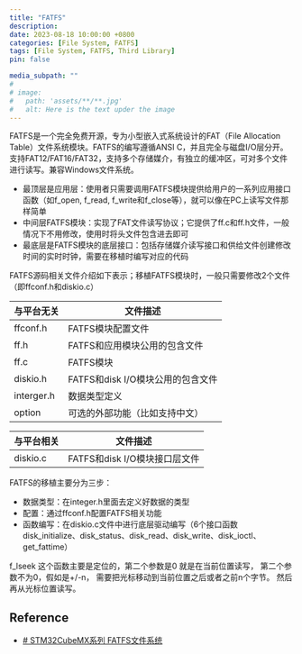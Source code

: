 ```yaml
---
title: "FATFS"
description: 
date: 2023-08-18 10:00:00 +0800
categories: [File System, FATFS]
tags: [File System, FATFS, Third Library]
pin: false

media_subpath: ""
#
# image:
#   path: 'assets/**/**.jpg'
#   alt: Here is the text upder the image
---
```


FATFS是一个完全免费开源，专为小型嵌入式系统设计的FAT（File Allocation Table）文件系统模块。FATFS的编写遵循ANSI C，并且完全与磁盘I/O层分开。支持FAT12/FAT16/FAT32，支持多个存储媒介，有独立的缓冲区，可对多个文件进行读写。兼容Windows文件系统。  

- 最顶层是应用层：使用者只需要调用FATFS模块提供给用户的一系列应用接口函数（如f_open, f_read, f_write和f_close等），就可以像在PC上读写文件那样简单
- 中间层FATFS模块：实现了FAT文件读写协议；它提供了ff.c和ff.h文件，一般情况下不用修改，使用时将头文件包含进去即可
- 最底层是FATFS模块的底层接口：包括存储媒介读写接口和供给文件创建修改时间的实时时钟，需要在移植时编写对应的代码

FATFS源码相关文件介绍如下表示；移植FATFS模块时，一般只需要修改2个文件（即ffconf.h和diskio.c）  

| 与平台无关 | 文件描述 |
|--|--|
| ffconf.h | FATFS模块配置文件 |
| ff.h | FATFS和应用模块公用的包含文件 |
| ff.c | FATFS模块 |
| diskio.h | FATFS和disk I/O模块公用的包含文件 |
| interger.h | 数据类型定义 |
| option | 可选的外部功能（比如支持中文） |

| 与平台相关 | 文件描述 |
|--|--|
| diskio.c | FATFS和disk I/O模块接口层文件 |

FATFS的移植主要分为三步：  
- 数据类型：在integer.h里面去定义好数据的类型  
- 配置：通过ffconf.h配置FATFS相关功能  
- 函数编写：在diskio.c文件中进行底层驱动编写（6个接口函数disk_initialize、disk_status、disk_read、disk_write、disk_ioctl、get_fattime）  

f_lseek 这个函数主要是定位的，第二个参数是0 就是在当前位置读写， 第二个参数不为0，假如是+/-n， 需要把光标移动到当前位置之后或者之前n个字节。 然后再从光标位置读写。

## Reference
- [# STM32CubeMX系列  FATFS文件系统](https://zhuanlan.zhihu.com/p/367602782)  

